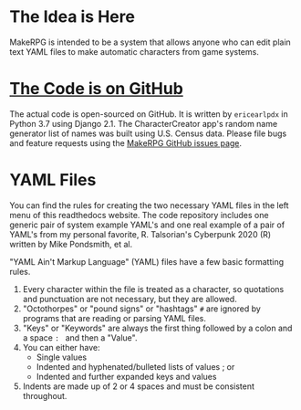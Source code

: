 # The Idea is Here

MakeRPG is intended to be a system that allows anyone who can edit plain text YAML files to make automatic characters from game systems.

# [The Code is on GitHub](https://github.com/ericearlpdx/MakeRPG)

The actual code is open-sourced on GitHub.  It is written by `ericearlpdx` in Python 3.7 using Django 2.1.  The CharacterCreator app's random name generator list of names was built using U.S. Census data.  Please file bugs and feature requests using the [MakeRPG GitHub issues page](https://github.com/ericearlpdx/MakeRPG/issues).

# YAML Files

You can find the rules for creating the two necessary YAML files in the left menu of this readthedocs website.  The code repository includes one generic pair of system example YAML's and one real example of a pair of YAML's from my personal favorite, R. Talsorian's Cyberpunk 2020 (R) written by Mike Pondsmith, et al.

"YAML Ain't Markup Language" (YAML) files have a few basic formatting rules.

1. Every character within the file is treated as a character, so quotations and punctuation are not necessary, but they are allowed.
1. "Octothorpes" or "pound signs" or "hashtags" `#` are ignored by programs that are reading or parsing YAML files.
1. "Keys" or "Keywords" are always the first thing followed by a colon and a space `: ` and then a "Value".
1. You can either have:
    - Single values
    - Indented and hyphenated/bulleted lists of values ; or
    - Indented and further expanded keys and values
1. Indents are made up of 2 or 4 spaces and must be consistent throughout.
